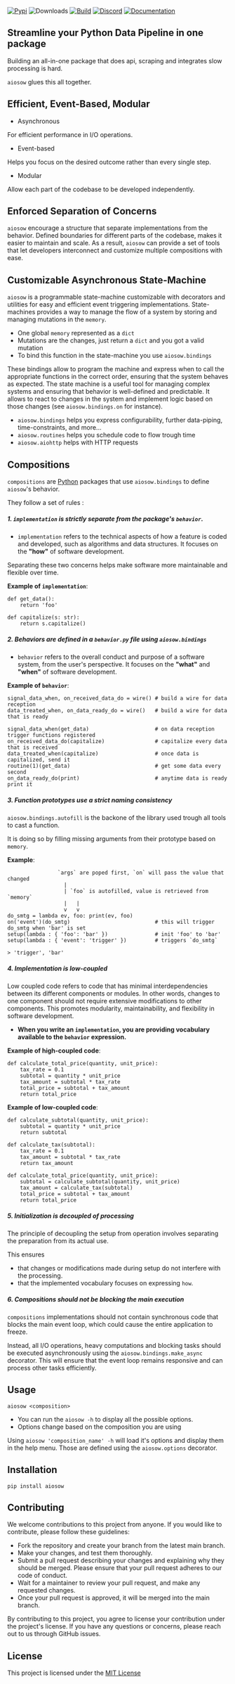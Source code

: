 [![Pypi](https://img.shields.io/pypi/v/aiosow?color=white&style=for-the-badge&logo=pypi&logoColor=white)](https://pypi.org/project/aiosow/)
![Downloads](https://img.shields.io/pypi/dd/aiosow?style=for-the-badge)
[![Build](https://img.shields.io/github/actions/workflow/status/exorde-labs/aiosow/test.yml?style=for-the-badge)](https://github.com/exorde-labs/aiosow) 
[![Discord](https://img.shields.io/discord/1085963894641664203?label=Discord%20&style=for-the-badge&logo=discord&logoColor=white&color=white)](https://discord.gg/XNbmN9zumv)
[![Documentation](https://img.shields.io/badge/-documentation-white?style=for-the-badge)](https://exorde-labs.github.io/aiosow)

## Streamline your Python Data Pipeline in one package
Building an all-in-one package that does api, scraping and integrates slow processing is hard.

`aiosow` glues this all together.


## Efficient, Event-Based, Modular

- Asynchronous

For efficient performance in I/O operations.

- Event-based

Helps you focus on the desired outcome rather than every single step.

- Modular 

Allow each part of the codebase to be developed independently.


## Enforced Separation of Concerns 

`aiosow` encourage a structure that separate implementations from the behavior.
Defined boundaries for different parts of the codebase, makes it easier to maintain and scale.
As a result, `aiosow` can provide a set of tools that let developers interconnect and 
customize multiple compositions with ease.

## Customizable Asynchronous State-Machine
`aiosow` is a programmable state-machine customizable with decorators and utilities for easy and efficient event triggering implementations.
State-machines provides a way to manage the flow of a system by storing and managing mutations in the `memory`. 

- One global `memory` represented as a `dict`
- Mutations are the changes, just return a `dict` and you got a valid mutation
- To bind this function in the state-machine you use `aiosow.bindings`

These bindings allow to program the machine and express when to call the appropriate functions in the correct order, ensuring that the system behaves as expected.
The state machine is a useful tool for managing complex systems and ensuring that behavior is well-defined and predictable.
It allows to react to changes in the system and implement logic based on those changes (see `aiosow.bindings.on` for instance).

- `aiosow.bindings` helps you express configurability, further data-piping, time-constraints, and more... 
- `aiosow.routines` helps you schedule code to flow trough time 
- `aiosow.aiohttp` helps with HTTP requests

## Compositions

`compositions` are [Python](https://www.python.org/) packages that use `aiosow.bindings` to define `aiosow`'s behavior. 

They follow a set of rules :

##### 1. **`implementation` is strictly separate from the package's `behavior`.**
- `implementation` refers to the technical aspects of how a feature is coded and developed, such as algorithms and data structures. It focuses on the **"how"** of software development. 

Separating these two concerns helps make software more maintainable and flexible over time.

**Example of `implementation`**:
```
def get_data():
    return 'foo'

def capitalize(s: str):
    return s.capitalize()
```
##### 2. **Behaviors are defined in a `behavior.py` file using `aiosow.bindings`**
- `behavior` refers to the overall conduct and purpose of a software system, from the user's perspective. It focuses on the **"what"** and **"when"** of software development.

**Example of `behavior`**:
```
signal_data_when, on_received_data_do = wire() # build a wire for data reception
data_treated_when, on_data_ready_do = wire()   # build a wire for data that is ready

signal_data_when(get_data)                     # on data reception trigger functions registered
on_received_data_do(capitalize)                # capitalize every data that is received
data_treated_when(capitalize)                  # once data is capitalized, send it
routine(1)(get_data)                           # get some data every second
on_data_ready_do(print)                        # anytime data is ready print it
```

##### 3. **Function prototypes use a strict naming consistency**
`aiosow.bindings.autofill` is the backone of the library used trough all tools to cast a function.

It is doing so by filling missing arguments from their prototype based on `memory`.

**Example**:
```
                `args` are poped first, `on` will pass the value that changed
                  |
                  | `foo` is autofilled, value is retrieved from `memory`
                  |   |
                  v   v
do_smtg = lambda ev, foo: print(ev, foo)
on('event')(do_smtg)                           # this will trigger do_smtg when 'bar' is set
setup(lambda : { 'foo': 'bar' })               # init 'foo' to 'bar'
setup(lambda : { 'event': 'trigger' })         # triggers `do_smtg`

> 'trigger', 'bar'

```
##### 4. **Implementation is low-coupled**
Low coupled code refers to code that has minimal interdependencies between its different components or modules. In other words, changes to one component should not require extensive modifications to other components. This promotes modularity, maintainability, and flexibility in software development.

- **When you write an `implementation`, you are providing vocabulary available to the `behavior` expression.**

**Example of high-coupled code**:
```
def calculate_total_price(quantity, unit_price):
    tax_rate = 0.1
    subtotal = quantity * unit_price
    tax_amount = subtotal * tax_rate
    total_price = subtotal + tax_amount
    return total_price
```

**Example of low-coupled code**:
```
def calculate_subtotal(quantity, unit_price):
    subtotal = quantity * unit_price
    return subtotal

def calculate_tax(subtotal):
    tax_rate = 0.1
    tax_amount = subtotal * tax_rate
    return tax_amount

def calculate_total_price(quantity, unit_price):
    subtotal = calculate_subtotal(quantity, unit_price)
    tax_amount = calculate_tax(subtotal)
    total_price = subtotal + tax_amount
    return total_price
```
##### 5. **Initialization is decoupled of processing**

The principle of decoupling the setup from operation involves separating the preparation from its actual use. 

This ensures

- that changes or modifications made during setup do not interfere with the processing. 
- that the implemented vocabulary focuses on expressing `how`. 

##### 6. **Compositions should not be blocking the main execution**

`compositions` implementations should not contain synchronous code that blocks the main event loop, which could cause the entire application to freeze.

Instead, all I/O operations, heavy computations and blocking tasks should be executed asynchronously using the `aiosow.bindings.make_async` decorator. This will ensure that the event loop remains responsive and can process other tasks efficiently.


## Usage

```
aiosow <composition>
```

- You can run the `aiosow -h` to display all the possible options.
- Options change based on the composition you are using

Using `aiosow 'composition_name' -h` will load it's options and display them in 
the help menu. Those are defined using the `aiosow.options` decorator.

## Installation

```
pip install aiosow
```

## Contributing

We welcome contributions to this project from anyone. If you would like to contribute, please follow these guidelines:

- Fork the repository and create your branch from the latest main branch.
- Make your changes, and test them thoroughly.
- Submit a pull request describing your changes and explaining why they should be merged. Please ensure that your pull request adheres to our code of conduct.
- Wait for a maintainer to review your pull request, and make any requested changes.
- Once your pull request is approved, it will be merged into the main branch.

By contributing to this project, you agree to license your contribution under the project's license. If you have any questions or concerns, please reach out to us through GitHub issues.

## License

This project is licensed under the [MIT License](https://opensource.org/license/mit/)
